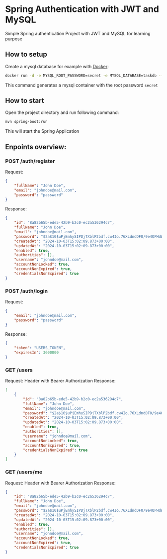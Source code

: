 # Spring Authentication with JWT and MySQL
Simple Spring authentication Project with JWT and MySQL for learning purpose

## How to setup
Create a mysql database for example with [Docker](https://docker.com):
```bash
docker run -d -e MYSQL_ROOT_PASSWORD=secret -e MYSQL_DATABASE=taskdb --name mysqldb -p 3307:3306 mysql:8.0
```
This command generates a mysql container with the root password `secret`

## How to start
Open the project directory and run following command:
```bash
mvn spring-boot:run
```
This will start the Spring Application

## Enpoints overview:
### POST /auth/register
Request:
```json
{
    "fullName": "John Doe",
    "email": "johndoe@mail.com",
    "password": "password"
}
```
Response:
```json
{
    "id": "8a82b65b-ede5-42b9-b2c0-ec2a536294c7",
    "fullName": "John Doe",
    "email": "johndoe@mail.com",
    "password": "$2a$10$uPjEmhySIPDjTXblP2bdf.cw4Io.76XLdndDF0/9e4QPHdWWUfcc6",
    "createdAt": "2024-10-03T15:02:09.873+00:00",
    "updatedAt": "2024-10-03T15:02:09.873+00:00",
    "enabled": true,
    "authorities": [],
    "username": "johndoe@mail.com",
    "accountNonLocked": true,
    "accountNonExpired": true,
    "credentialsNonExpired": true
}
```

### POST /auth/login
Request:
```json
{
    "email": "johndoe@mail.com",
    "password": "password"
}
```
Response:
```json
{
    "token": "USERS_TOKEN",
    "expiresIn": 3600000
}
```

### GET /users
Request: Header with Bearer Authorization
Response:
```json
[
    {
        "id": "8a82b65b-ede5-42b9-b2c0-ec2a536294c7",
        "fullName": "John Doe",
        "email": "johndoe@mail.com",
        "password": "$2a$10$uPjEmhySIPDjTXblP2bdf.cw4Io.76XLdndDF0/9e4QPHdWWUfcc6",
        "createdAt": "2024-10-03T15:02:09.873+00:00",
        "updatedAt": "2024-10-03T15:02:09.873+00:00",
        "enabled": true,
        "authorities": [],
        "username": "johndoe@mail.com",
        "accountNonLocked": true,
        "accountNonExpired": true,
        "credentialsNonExpired": true
    }
]
```

### GET /users/me
Request: Header with Bearer Authorization
Response:
```json
{
    "id": "8a82b65b-ede5-42b9-b2c0-ec2a536294c7",
    "fullName": "John Doe",
    "email": "johndoe@mail.com",
    "password": "$2a$10$uPjEmhySIPDjTXblP2bdf.cw4Io.76XLdndDF0/9e4QPHdWWUfcc6",
    "createdAt": "2024-10-03T15:02:09.873+00:00",
    "updatedAt": "2024-10-03T15:02:09.873+00:00",
    "enabled": true,
    "authorities": [],
    "username": "johndoe@mail.com",
    "accountNonLocked": true,
    "accountNonExpired": true,
    "credentialsNonExpired": true
}
```
